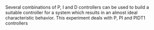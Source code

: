Several combinations of P, I and D controllers can be used to build a suitable controller for a 
system which results in an almost ideal characteristic behavior. This experiment deals with P, PI 
and PIDT1 controllers 
